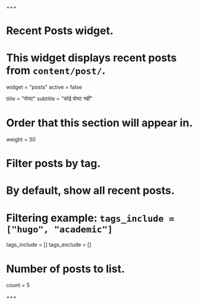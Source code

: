 +++
# Recent Posts widget.
# This widget displays recent posts from `content/post/`.
widget = "posts"
active = false

title = "पोस्ट"
subtitle = "कोई पोस्ट नहीं"

# Order that this section will appear in.
weight = 30

# Filter posts by tag.
#  By default, show all recent posts.
#  Filtering example: `tags_include = ["hugo", "academic"]`
tags_include = []
tags_exclude = []

# Number of posts to list.
count = 5

+++

